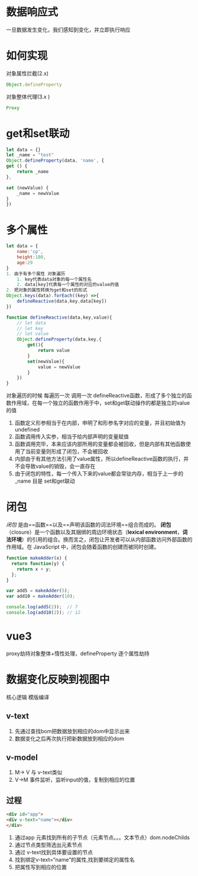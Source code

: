 # 数据响应式
一旦数据发生变化，我们感知到变化，并立即执行响应
# 如何实现
对象属性拦截(2.x)
```js
Object.defineProperty
```
对象整体代理(3.x  )
```js
Proxy
```
# get和set联动
```js
let data = {}
let _name = "test"
Object.defineProperty(data, 'name', {
get () {
	return _name
},

set (newValue) {
	_name = newValue
}
})
```
# 多个属性
```js
let data = {
	name:'cp',
	height:180,
	age:29
}
1. 由于有多个属性 对象遍历
	1. key代表data对象的每一个属性名
	2. data[key]代表每一个属性的对应的value的值
2. 把对象的属性转换为get和set的形式
Object.keys(data).forEach((key) =>{
	defineReactive(data,key,data[key])
})

function defineReactive(data,key,value){
	// let data
	// let key 
	// let value
	Object.defineProperty(data,key,{
		get(){
			return value
		}
		set(newValue){
			value = newValue
		}
	})
}
```
对象遍历的时候 每遍历一次 调用一次 defineReactive函数，形成了多个独立的函数作用域，在每一个独立的函数作用于中，set和get联动操作的都是独立的value的值
1. 函数定义形参相当于在内部，申明了和形参名字对应的变量，并且初始值为undefined
2. 函数调用传入实参，相当于给内部声明的变量赋值
3. 函数调用完毕，本来应该内部所用的变量都会被回收，但是内部有其他函数使用了当前变量则形成了闭包，不会被回收
4. 内部由于有其他方法引用了value属性，所以defineReactive函数的执行，并不会导致value的销毁，会一直存在
5. 由于闭包的特性，每一个传入下来的value都会常驻内存，相当于上一步的_name 目是 set和get联动
# 闭包
_闭包_ 是由==函数==以及==声明该函数的词法环境==组合而成的。
**闭包**（closure）是一个函数以及其捆绑的周边环境状态（**lexical environment**，**词法环境**）的引用的组合。换而言之，闭包让开发者可以从内部函数访问外部函数的作用域。在 JavaScript 中，闭包会随着函数的创建而被同时创建。
```js
function makeAdder(x) {
  return function(y) {
    return x + y;
  };
}

var add5 = makeAdder(5);
var add10 = makeAdder(10);

console.log(add5(2));  // 7
console.log(add10(2)); // 12

```

# vue3
proxy劫持对象整体+惰性处理，defineProperty 逐个属性劫持

# 数据变化反映到视图中
核心逻辑 模版编译
## v-text
1. 先通过查找bom把数据放到相应的dom中显示出来
2. 数据变化之后再次执行把新数据放到相应的dom
## v-model
1. M-> V 与 v-text类似
2. V->M 事件监听，监听input的值，复制到相应的位置 
## 过程
```html
<div id="app">
<div v-text="name"></div>
</div>
```
1. 通过app 元素找到所有的子节点（元素节点。。。文本节点）dom.nodeChilds
2. 通过节点类型筛选出元素节点
3. 通过 v-text找到具体要设置的节点
4. 找到绑定v-text=“name”的属性,找到要绑定的属性名
5. 把属性写到相应的位置